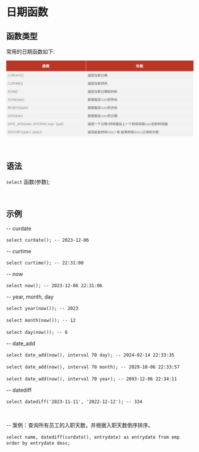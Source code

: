 # 日期函数

## 函数类型

常用的日期函数如下:

![日期函数](/images/日期函数.png)


<br>

## 语法

`select` 函数(参数);


<br>

## 示例

-- curdate

    select curdate(); -- 2023-12-06

-- curtime

    select curtime(); -- 22:31:00

-- now

    select now(); -- 2023-12-06 22:31:06

-- year, month, day

    select year(now()); -- 2023

    select month(now()); -- 12

    select day(now()); -- 6

-- date_add

    select date_add(now(), interval 70 day); -- 2024-02-14 22:33:35

    select date_add(now(), interval 70 month); -- 2029-10-06 22:33:57

    select date_add(now(), interval 70 year); -- 2093-12-06 22:34:11

-- datediff

    select datediff('2023-11-11', '2022-12-12'); -- 334

<br>

-- 案例：查询所有员工的入职天数，并根据入职天数倒序排序。

    select name, datediff(curdate(), entrydate) as entrydate from emp order by entrydate desc;
